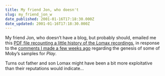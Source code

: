 ```yaml
---
title: My friend Jon, who doesn't
slug: my_friend_jon_w
date_published: 2001-01-16T17:18:30.000Z
date_updated: 2001-01-16T17:18:30.000Z
---
```


My friend Jon, who doesn’t have a blog, but probably should, emailed me this [PDF file recounting a little history of the Lomax recordings](stuff/lomax.pdf), in response to the [comments I made a few weeks ago](http://www.dashes.com/anil/index.php?blogarch/2000_12_01_archive.php#1737368) regarding the genesis of some of Moby’s samples for *Play*.

Turns out father and son Lomax might have been a bit more exploitative than their reputations would indicate…
